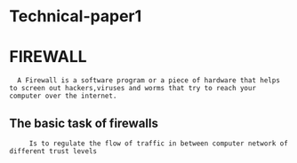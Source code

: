 # Technical-paper1

# FIREWALL
      A Firewall is a software program or a piece of hardware that helps to screen out hackers,viruses and worms that try to reach your computer over the internet.
      
## The basic task of firewalls
         Is to regulate the flow of traffic in between computer network of different trust levels
